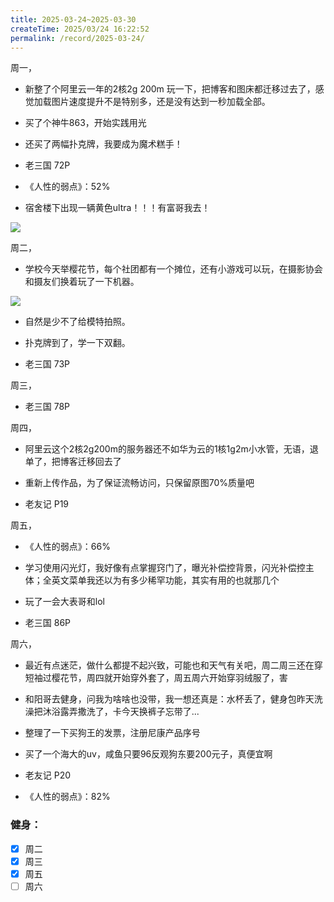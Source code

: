 ```yaml
---
title: 2025-03-24~2025-03-30
createTime: 2025/03/24 16:22:52
permalink: /record/2025-03-24/
---
```


周一，

- 新整了个阿里云一年的2核2g 200m 玩一下，把博客和图床都迁移过去了，感觉加载图片速度提升不是特别多，还是没有达到一秒加载全部。

- 买了个神牛863，开始实践用光

- 还买了两幅扑克牌，我要成为魔术糕手！

- 老三国 72P

- 《人性的弱点》：52%

- 宿舍楼下出现一辆黄色ultra！！！有富哥我去！

![](https://oss.ajohn.top/blog/record/2025-03-24/2.webp)

周二，
- 学校今天举樱花节，每个社团都有一个摊位，还有小游戏可以玩，在摄影协会和摄友们换着玩了一下机器。

![](https://oss.ajohn.top/blog/record/2025-03-24/1.webp)

- 自然是少不了给模特拍照。

- 扑克牌到了，学一下双翻。

- 老三国 73P

周三，


- 老三国 78P

周四，
- 阿里云这个2核2g200m的服务器还不如华为云的1核1g2m小水管，无语，退单了，把博客迁移回去了

- 重新上传作品，为了保证流畅访问，只保留原图70%质量吧

- 老友记 P19

周五，

- 《人性的弱点》：66%

- 学习使用闪光灯，我好像有点掌握窍门了，曝光补偿控背景，闪光补偿控主体；全英文菜单我还以为有多少稀罕功能，其实有用的也就那几个

- 玩了一会大表哥和lol

- 老三国 86P

周六，
- 最近有点迷茫，做什么都提不起兴致，可能也和天气有关吧，周二周三还在穿短袖过樱花节，周四就开始穿外套了，周五周六开始穿羽绒服了，害

- 和阳哥去健身，问我为啥啥也没带，我一想还真是：水杯丢了，健身包昨天洗澡把沐浴露弄撒洗了，卡今天换裤子忘带了...

- 整理了一下买狗王的发票，注册尼康产品序号

- 买了一个海大的uv，咸鱼只要96反观狗东要200元子，真便宜啊

- 老友记 P20

- 《人性的弱点》：82%
### 健身：

- [x] 周二
- [x] 周三
- [x] 周五
- [ ] 周六